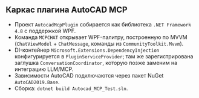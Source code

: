 ﻿## Каркас плагина AutoCAD MCP

- Проект `AutocadMcpPlugin` собирается как библиотека `.NET Framework 4.8` с поддержкой WPF.
- Команда `MCPCHAT` открывает WPF-палитру, построенную по MVVM (`ChatViewModel` + `ChatMessage`, команды из `CommunityToolkit.Mvvm`).
- DI-контейнер `Microsoft.Extensions.DependencyInjection` конфигурируется в `PluginServiceProvider`; там же зарегистрирована заглушка `ConversationCoordinator`, которую позже заменим на интеграцию LLM/MCP.
- Зависимости AutoCAD подключаются через пакет NuGet `AutoCAD2019.Base`.
- Сборка: `dotnet build Autocad_MCP_Test.sln`.